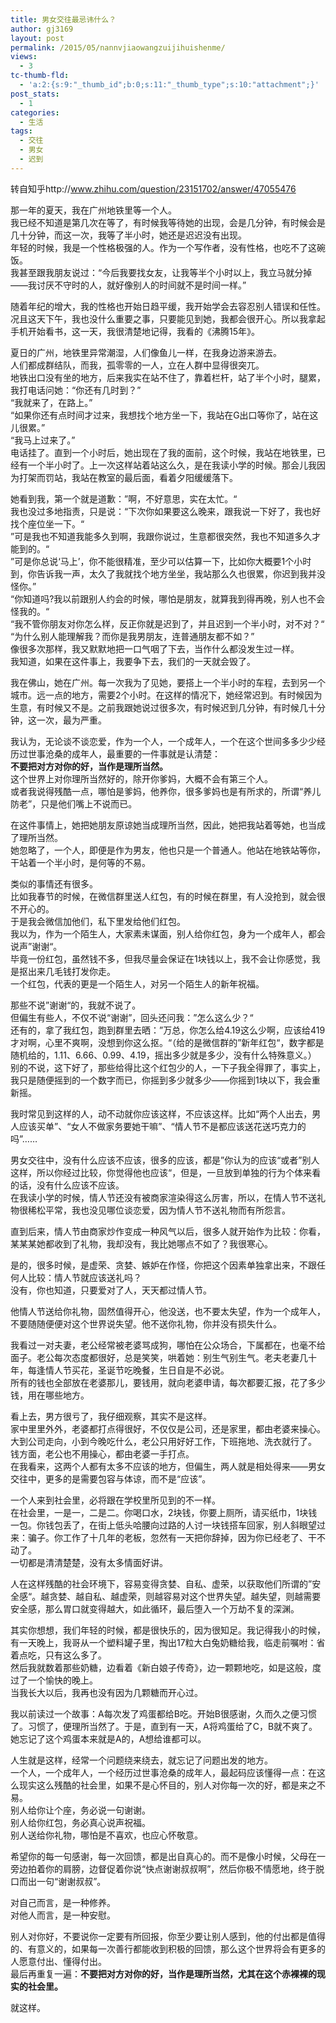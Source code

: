 ```yaml
---
title: 男女交往最忌讳什么？
author: gj3169
layout: post
permalink: /2015/05/nannvjiaowangzuijihuishenme/
views:
  - 3
tc-thumb-fld:
  - 'a:2:{s:9:"_thumb_id";b:0;s:11:"_thumb_type";s:10:"attachment";}'
post_stats:
  - 1
categories:
  - 生活
tags:
  - 交往
  - 男女
  - 迟到
---
```

转自知乎http://www.zhihu.com/question/23151702/answer/47055476

那一年的夏天，我在广州地铁里等一个人。  
我已经不知道是第几次在等了，有时候我等待她的出现，会是几分钟，有时候会是几十分钟，而这一次，我等了半小时，她还是迟迟没有出现。  
年轻的时候，我是一个性格极强的人。作为一个写作者，没有性格，也吃不了这碗饭。  
我甚至跟我朋友说过：“今后我要找女友，让我等半个小时以上，我立马就分掉——我讨厌不守时的人，就好像别人的时间就不是时间一样。”

随着年纪的增大，我的性格也开始日趋平缓，我开始学会去容忍别人错误和任性。况且这天下午，我也没什么重要之事，只要能见到她，我都会很开心。所以我拿起手机开始看书，这一天，我很清楚地记得，我看的《沸腾15年》。

夏日的广州，地铁里异常潮湿，人们像鱼儿一样，在我身边游来游去。  
人们都成群结队，而我，孤零零的一人，立在人群中显得很突兀。  
地铁出口没有坐的地方，后来我实在站不住了，靠着栏杆，站了半个小时，腿累，我打电话问她：“你还有几时到？”  
“我就来了，在路上。”  
“如果你还有点时间才过来，我想找个地方坐一下，我站在G出口等你了，站在这儿很累。”  
“我马上过来了。”  
电话挂了。直到一个小时后，她出现在了我的面前，这个时候，我站在地铁里，已经有一个半小时了。上一次这样站着站这么久，是在我读小学的时候。那会儿我因为打架而罚站，我站在教室的最后面，看着夕阳缓缓落下。

她看到我，第一个就是道歉：”啊，不好意思，实在太忙。“  
我也没过多地指责，只是说：“下次你如果要这么晚来，跟我说一下好了，我也好找个座位坐一下。“  
”可是我也不知道我能多久到啊，我跟你说过，生意都很突然，我也不知道多久才能到的。“  
”可是你总说‘马上’，你不能很精准，至少可以估算一下，比如你大概要1个小时到，你告诉我一声，太久了我就找个地方坐坐，我站那么久也很累，你迟到我并没怪你。”  
“你知道吗?我以前跟别人约会的时候，哪怕是朋友，就算我到得再晚，别人也不会怪我的。“  
“我不管你朋友对你怎么样，反正你就是迟到了，并且迟到一个半小时，对不对？“  
“为什么别人能理解我？而你是我男朋友，连普通朋友都不如？”  
像很多次那样，我又默默地把一口气咽了下去，当作什么都没发生过一样。  
我知道，如果在这件事上，我要争下去，我们的一天就会毁了。

我在佛山，她在广州。每一次我为了见她，要搭上一个半小时的车程，去到另一个城市。远一点的地方，需要2个小时。在这样的情况下，她经常迟到。有时候因为生意，有时候又不是。之前我跟她说过很多次，有时候迟到几分钟，有时候几十分钟，这一次，最为严重。

我认为，无论谈不谈恋爱，作为一个人，一个成年人，一个在这个世间多多少少经历过世事沧桑的成年人，最重要的一件事就是认清楚：  
**不要把对方对你的好，当作是理所当然。**  
这个世界上对你理所当然好的，除开你爹妈，大概不会有第三个人。  
或者我说得残酷一点，哪怕是爹妈，他养你，很多爹妈也是有所求的，所谓“养儿防老”，只是他们嘴上不说而已。

在这件事情上，她把她朋友原谅她当成理所当然，因此，她把我站着等她，也当成了理所当然。  
她忽略了，一个人，即便是作为男友，他也只是一个普通人。他站在地铁站等你，干站着一个半小时，是何等的不易。

类似的事情还有很多。  
比如我春节的时候，在微信群里送人红包，有的时候在群里，有人没抢到，就会很不开心的。  
于是我会微信加他们，私下里发给他们红包。  
我以为，作为一个陌生人，大家素未谋面，别人给你红包，身为一个成年人，都会说声”谢谢“。  
毕竟一份红包，虽然钱不多，但我尽量会保证在1块钱以上，我不会让你感觉，我是抠出来几毛钱打发你走。  
一个红包，代表的更是一个陌生人，对另一个陌生人的新年祝福。

那些不说”谢谢“的，我就不说了。  
但偏生有些人，不仅不说“谢谢”，回头还问我：”怎么这么少？“  
还有的，拿了我红包，跑到群里去晒：”万总，你怎么给4.19这么少啊，应该给419才对啊，心里不爽啊，没想到你这么抠。“（给的是微信群的”新年红包“，数字都是随机给的，1.11、6.66、0.99、4.19，摇出多少就是多少，没有什么特殊意义。）  
别的不说，这下好了，那些给得比这个红包少的人，一下子我全得罪了，事实上，我只是随便摇到的一个数字而已，你摇到多少就多少——你摇到1块以下，我会重新摇。

我时常见到这样的人，动不动就你应该这样，不应该这样。比如“两个人出去，男人应该买单”、“女人不做家务要她干嘛”、“情人节不是都应该送花送巧克力的吗”……

男女交往中，没有什么应该不应该，很多的应该，都是”你认为的应该“或者”别人这样，所以你经过比较，你觉得他也应该“，但是，一旦放到单独的行为个体来看的话，没有什么应该不应该。  
在我读小学的时候，情人节还没有被商家渲染得这么厉害，所以，在情人节不送礼物很稀松平常，我也没见哪位谈恋爱，因为情人节不送礼物而有所怨言。

直到后来，情人节由商家炒作变成一种风气以后，很多人就开始作为比较：你看，某某某她都收到了礼物，我却没有，我比她哪点不如了？我很寒心。

是的，很多时候，是虚荣、贪婪、嫉妒在作怪，你把这个因素单独拿出来，不跟任何人比较：情人节就应该送礼吗？  
没有，你也知道，只要爱对了人，天天都过情人节。

他情人节送给你礼物，固然值得开心，他没送，也不要太失望，作为一个成年人，不要随随便便对这个世界说失望。他不送你礼物，你并没有损失什么。

我看过一对夫妻，老公经常被老婆骂成狗，哪怕在公众场合，下属都在，也毫不给面子。老公每次态度都很好，总是笑笑，哄着她：别生气别生气。老夫老妻几十年，每逢情人节买花，圣诞节吃晚餐，生日自是不必说。  
所有的钱也全部放在老婆那儿，要钱用，就向老婆申请，每次都要汇报，花了多少钱，用在哪些地方。

看上去，男方很亏了，我仔细观察，其实不是这样。  
家中里里外外，老婆都打点得很好，不仅仅是公司，还是家里，都由老婆来操心。大到公司走向，小到今晚吃什么，老公只用好好工作，下班拖地、洗衣就行了。  
钱方面，老公也不用操心，都由老婆一手打点。  
在我看来，这两个人都有太多不应该的地方，但偏生，两人就是相处得来——男女交往中，更多的是需要包容与体谅，而不是“应该”。

一个人来到社会里，必将跟在学校里所见到的不一样。  
在社会里，一是一，二是二。你喝口水，2块钱，你要上厕所，请买纸巾，1块钱一包。你钱包丢了，在街上低头哈腰向过路的人讨一块钱搭车回家，别人斜眼望过来：骗子。你工作了十几年的老板，忽然有一天把你辞掉，因为你已经老了、干不动了。  
一切都是清清楚楚，没有太多情面好讲。

人在这样残酷的社会环境下，容易变得贪婪、自私、虚荣，以获取他们所谓的”安全感“。越贪婪、越自私、越虚荣，则越容易对这个世界失望。越失望，则越需要安全感，那么胃口就变得越大，如此循环，最后堕入一个万劫不复的深渊。

其实你想想，我们年轻的时候，都是很快乐的，因为很知足。我记得我小的时候，有一天晚上，我哥从一个塑料罐子里，掏出17粒大白兔奶糖给我，临走前嘱咐：省着点吃，只有这么多了。  
然后我就数着那些奶糖，边看着《新白娘子传奇》，边一颗颗地吃，如是这般，度过了一个愉快的晚上。  
当我长大以后，我再也没有因为几颗糖而开心过。

我以前读过一个故事：A每次发了鸡蛋都给B吃。开始B很感谢，久而久之便习惯了。习惯了，便理所当然了。于是，直到有一天，A将鸡蛋给了C，B就不爽了。她忘记了这个鸡蛋本来就是A的，A想给谁都可以。

人生就是这样，经常一个问题绕来绕去，就忘记了问题出发的地方。  
一个人，一个成年人，一个经历过世事沧桑的成年人，最起码应该懂得一点：在这么现实这么残酷的社会里，如果不是心怀目的，别人对你每一次的好，都是来之不易。  
别人给你让个座，务必说一句谢谢。  
别人给你红包，务必真心说声祝福。  
别人送给你礼物，哪怕是不喜欢，也应心怀敬意。

希望你的每一句感谢，每一次回馈，都是出自真心的。而不是像小时候，父母在一旁边拍着你的肩膀，边督促着你说“快点谢谢叔叔啊”，然后你极不情愿地，终于脱口而出一句“谢谢叔叔”。

对自己而言，是一种修养。  
对他人而言，是一种安慰。

别人对你好，不要说你一定要有所回报，你至少要让别人感到，他的付出都是值得的、有意义的，如果每一次善行都能收到积极的回馈，那么这个世界将会有更多的人愿意付出、懂得付出。  
最后再重复一遍：**不要把对方对你的好，当作是理所当然，尤其在这个赤裸裸的现实的社会里。**

就这样。